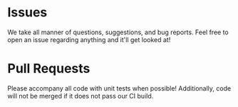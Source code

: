 Issues
======

We take all manner of questions, suggestions, and bug reports. Feel free to open an issue regarding anything and it'll get looked at!

Pull Requests
=============

Please accompany all code with unit tests when possible! Additionally, code will not be merged if it does not pass our CI build.
